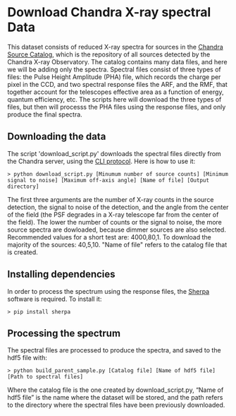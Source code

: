 # Download Chandra X-ray spectral Data

This dataset consists of reduced X-ray spectra for sources in the [Chandra Source Catalog](https://cxc.cfa.harvard.edu/csc/), 
which is the repository of all sources detected by the Chandra X-ray Observatory. The catalog contains many data files,
and here we will be adding only the spectra. Spectral files consist of three types of files: the Pulse Height Amplitude (PHA)
file, which records the charge per pixel in the CCD, and two spectral response files the ARF, and the RMF, that together
account for the telescopes effective area as a function of energy, quantum efficiency, etc. The scripts here will download the
three types of files, but then will processs the PHA files using the response files, and only produce the final spectra. 

## Downloading the data

The script 'download_script.py' downloads the spectral files directly from the Chandra server, using the [CLI protocol](https://cxc.cfa.harvard.edu/csc/cli/).
Here is how to use it:

```
> python download_script.py [Minumum number of source counts] [Minimum signal to noise] [Maximum off-axis angle] [Name of file] [Output directory]
```

The first three arguments are the number of X-ray counts in the source detection, the signal to noise of the detection,
and the angle from the center of the field (the PSF degrades in a X-ray telescope far from the center of the field).
The lower the number of counts or the signal to noise, the more source spectra are dowloaded, because dimmer sources
are also selected. Recommended values for a short test are: 4000,80,1. To download the majority of the sources: 40,5,10.
"Name of file" refers to the catalog file that is created.

## Installing dependencies

In order to process the spectrum using the response files, the [Sherpa](https://cxc.cfa.harvard.edu/sherpa/) software is required. To install it:

```
> pip install sherpa
```

## Processing the spectrum
The spectral files are processed to produce the spectra, and saved to the hdf5 file with:


```
> python build_parent_sample.py [Catalog file] [Name of hdf5 file] [Path to spectral files]
```


Where the catalog file is the one created by download_script.py, “Name of hdf5 file” is the name where the dataset will be stored, and the path refers to the directory where the spectral files have been previously downloaded.


